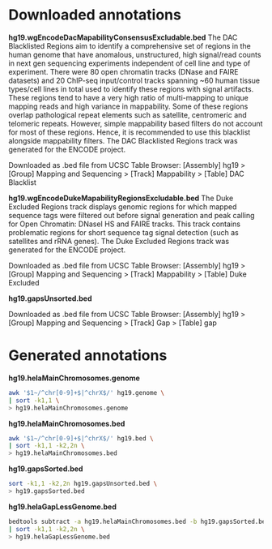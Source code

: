 # Downloaded annotations

**hg19.wgEncodeDacMapabilityConsensusExcludable.bed**
The DAC Blacklisted Regions aim to identify a comprehensive set of regions in the human genome that have anomalous, unstructured, high signal/read counts in next gen sequencing experiments independent of cell line and type of experiment. There were 80 open chromatin tracks (DNase and FAIRE datasets) and 20 ChIP-seq input/control tracks spanning ~60 human tissue types/cell lines in total used to identify these regions with signal artifacts. These regions tend to have a very high ratio of multi-mapping to unique mapping reads and high variance in mappability. Some of these regions overlap pathological repeat elements such as satellite, centromeric and telomeric repeats. However, simple mappability based filters do not account for most of these regions. Hence, it is recommended to use this blacklist alongside mappability filters. The DAC Blacklisted Regions track was generated for the ENCODE project.

Downloaded as .bed file from UCSC Table Browser:
	[Assembly] hg19 >
	[Group] Mapping and Sequencing >
	[Track] Mappability >
	[Table] DAC Blacklist

**hg19.wgEncodeDukeMapabilityRegionsExcludable.bed**
The Duke Excluded Regions track displays genomic regions for which mapped sequence tags were filtered out before signal generation and peak calling for Open Chromatin: DNaseI HS and FAIRE tracks. This track contains problematic regions for short sequence tag signal detection (such as satellites and rRNA genes). The Duke Excluded Regions track was generated for the ENCODE project.

Downloaded as .bed file from UCSC Table Browser:
	[Assembly] hg19 >
	[Group] Mapping and Sequencing >
	[Track] Mappability >
	[Table] Duke Excluded


**hg19.gapsUnsorted.bed**

Downloaded as .bed file from UCSC Table Browser:
	[Assembly] hg19 >
	[Group] Mapping and Sequencing >
	[Track] Gap >
	[Table] gap



# Generated annotations

**hg19.helaMainChromosomes.genome**
```bash
awk '$1~/^chr[0-9]+$|^chrX$/' hg19.genome \
| sort -k1,1 \
> hg19.helaMainChromosomes.genome
```

**hg19.helaMainChromosomes.bed**
```bash
awk '$1~/^chr[0-9]+$|^chrX$/' hg19.bed \
| sort -k1,1 -k2,2n \
> hg19.helaMainChromosomes.bed
```

**hg19.gapsSorted.bed**
```bash
sort -k1,1 -k2,2n hg19.gapsUnsorted.bed \
> hg19.gapsSorted.bed
```

**hg19.helaGapLessGenome.bed**
```bash
bedtools subtract -a hg19.helaMainChromosomes.bed -b hg19.gapsSorted.bed \
| sort -k1,1 -k2,2n \
> hg19.helaGapLessGenome.bed
```

